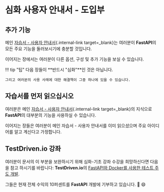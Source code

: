 # 심화 사용자 안내서 - 도입부

## 추가 기능

메인 [자습서 - 사용자 안내서](../tutorial/){.internal-link target=_blank}는 여러분이 **FastAPI**의 모든 주요 기능을 둘러보시기에 충분할 것입니다.

이어지는 장에서는 여러분이 다른 옵션, 구성 및 추가 기능을 보실 수 있습니다.

!!! tip "팁"
    다음 장들이 **반드시 "심화"**인 것은 아닙니다.

    그리고 여러분의 사용 사례에 대한 해결책이 그중 하나에 있을 수 있습니다.

## 자습서를 먼저 읽으십시오

여러분은 메인 [자습서 - 사용자 안내서](../tutorial/){.internal-link target=_blank}의 지식으로 **FastAPI**의 대부분의 기능을 사용하실 수 있습니다.

이어지는 장들은 여러분이 메인 자습서 - 사용자 안내서를 이미 읽으셨으며 주요 아이디어를 알고 계신다고 가정합니다.

## TestDriven.io 강좌

여러분이 문서의 이 부분을 보완하시기 위해 심화-기초 강좌 수강을 희망하신다면 다음을 참고 하시기를 바랍니다: **TestDriven.io**의 <a href="https://testdriven.io/courses/tdd-fastapi/" class="external-link" target="_blank">FastAPI와 Docker를 사용한 테스트 주도 개발</a>.

그들은 현재 전체 수익의 10퍼센트를 **FastAPI** 개발에 기부하고 있습니다. 🎉 😄
